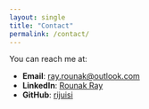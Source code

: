 ```yaml
---
layout: single
title: "Contact"
permalink: /contact/
---
```


You can reach me at:

- **Email**: [ray.rounak@outlook.com](mailto:ray.rounak@outlook.com)
- **LinkedIn**: [Rounak Ray](https://www.linkedin.com/in/rounak-ray/)
- **GitHub**: [rijuisi](https://github.com/rijuisi)
